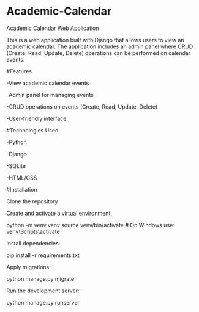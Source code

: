 # Academic-Calendar
Academic Calendar Web Application

This is a web application built with Django that allows users to view an academic calendar. The application includes an admin panel where CRUD (Create, Read, Update, Delete) operations can be performed on calendar events.

#Features

-View academic calendar events

-Admin panel for managing events

-CRUD operations on events (Create, Read, Update, Delete)

-User-friendly interface

#Technologies Used

-Python

-Django

-SQLite

-HTML/CSS

#Installation

Clone the repository

Create and activate a virtual environment:

python -m venv venv
source venv/bin/activate  # On Windows use: venv\Scripts\activate

Install dependencies:

pip install -r requirements.txt

Apply migrations:

python manage.py migrate

Run the development server:

python manage.py runserver
